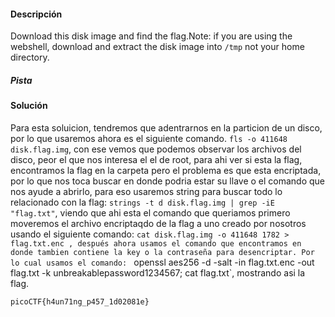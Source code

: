 #### Descripción
Download this disk image and find the flag.Note: if you are using the webshell, download and extract the disk image into `/tmp` not your home directory.

##### Pista


#### Solución 
Para esta soluicion, tendremos que adentrarnos en la particion de un disco, por lo que usaremos ahora es el siguiente comando. `fls -o 411648 disk.flag.img`, con ese vemos que podemos observar los archivos del disco, peor el que nos interesa el el de root, para ahi ver si esta la flag, encontramos la flag en la carpeta pero el problema es que esta encriptada, por lo que nos toca buscar en donde podria estar su llave o el comando que nos ayude a abrirlo, para eso usaremos string para buscar todo lo relacionado con la flag: `strings -t d disk.flag.img | grep -iE "flag.txt"`, viendo que ahi esta el comando que queriamos primero moveremos el archivo encriptaqdo de la flag a uno creado por nosotros usando el siguiente comando: `cat disk.flag.img -o 411648 1782 > flag.txt.enc
, después ahora usamos el comando que encontramos en donde tambien contiene la key o la contraseña para desencriptar. Por lo cual usamos el comando: ` openssl aes256 -d -salt -in flag.txt.enc -out flag.txt -k unbreakablepassword1234567; cat flag.txt`, mostrando asi la flag.
```
picoCTF{h4un71ng_p457_1d02081e} 
```

